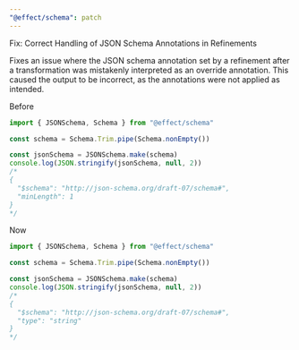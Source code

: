 ```yaml
---
"@effect/schema": patch
---
```


Fix: Correct Handling of JSON Schema Annotations in Refinements

Fixes an issue where the JSON schema annotation set by a refinement after a transformation was mistakenly interpreted as an override annotation. This caused the output to be incorrect, as the annotations were not applied as intended.

Before

```ts
import { JSONSchema, Schema } from "@effect/schema"

const schema = Schema.Trim.pipe(Schema.nonEmpty())

const jsonSchema = JSONSchema.make(schema)
console.log(JSON.stringify(jsonSchema, null, 2))
/*
{
  "$schema": "http://json-schema.org/draft-07/schema#",
  "minLength": 1
}
*/
```

Now

```ts
import { JSONSchema, Schema } from "@effect/schema"

const schema = Schema.Trim.pipe(Schema.nonEmpty())

const jsonSchema = JSONSchema.make(schema)
console.log(JSON.stringify(jsonSchema, null, 2))
/*
{
  "$schema": "http://json-schema.org/draft-07/schema#",
  "type": "string"
}
*/
```

